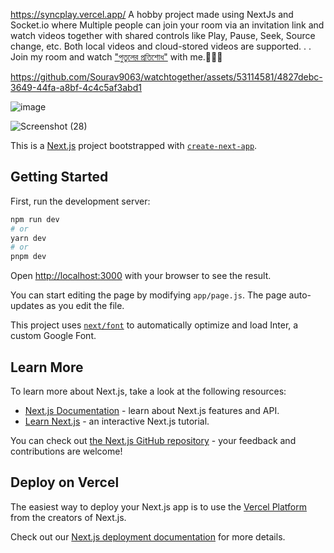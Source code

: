 https://syncplay.vercel.app/
A hobby project made using NextJs and Socket.io where
Multiple people can join your room via an invitation link and watch videos together with shared controls like Play, Pause, Seek, Source change, etc.
Both local videos and cloud-stored videos are supported.
.
.
Join my room and watch ["পুতুলের প্রতিশোধ"](https://syncplay.vercel.app/?room=u6OzJ1691951165217) with me.🤣🤣🤣



https://github.com/Sourav9063/watchtogether/assets/53114581/4827debc-3649-44fa-a8bf-4c4c5af3abd1


![image](https://github.com/Sourav9063/watchtogether/assets/53114581/6b5fdfd0-b8ad-4af5-b699-6dd2ef777f9d)

![Screenshot (28)](https://github.com/Sourav9063/watchtogether/assets/53114581/e001ce11-948d-40e0-9c54-9f3bca1bf32f)










This is a [Next.js](https://nextjs.org/) project bootstrapped with [`create-next-app`](https://github.com/vercel/next.js/tree/canary/packages/create-next-app).

## Getting Started

First, run the development server:

```bash
npm run dev
# or
yarn dev
# or
pnpm dev
```

Open [http://localhost:3000](http://localhost:3000) with your browser to see the result.

You can start editing the page by modifying `app/page.js`. The page auto-updates as you edit the file.

This project uses [`next/font`](https://nextjs.org/docs/basic-features/font-optimization) to automatically optimize and load Inter, a custom Google Font.

## Learn More

To learn more about Next.js, take a look at the following resources:

- [Next.js Documentation](https://nextjs.org/docs) - learn about Next.js features and API.
- [Learn Next.js](https://nextjs.org/learn) - an interactive Next.js tutorial.

You can check out [the Next.js GitHub repository](https://github.com/vercel/next.js/) - your feedback and contributions are welcome!

## Deploy on Vercel

The easiest way to deploy your Next.js app is to use the [Vercel Platform](https://vercel.com/new?utm_medium=default-template&filter=next.js&utm_source=create-next-app&utm_campaign=create-next-app-readme) from the creators of Next.js.

Check out our [Next.js deployment documentation](https://nextjs.org/docs/deployment) for more details.
